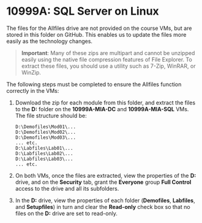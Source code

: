 # 10999A: SQL Server on Linux

The files for the Allfiles drive are not provided on the course VMs, but are stored in this folder on GitHub. This enables us to update the files more easily as the technology changes.

> **Important**: Many of these zips are multipart and cannot be unzipped easily using the native file compression features of File Explorer. To extract these files, you should use a utility such as 7-Zip, WinRAR, or WinZip.

The following steps must be completed to ensure the Allfiles function correctly in the VMs:

1. Download the zip for each module from this folder, and extract the files to the **D:** folder on the **10999A-MIA-DC** and **10999A-MIA-SQL** VMs. The file structure should be:
    ```
    D:\Demofiles\Mod01\...
    D:\Demofiles\Mod02\...
    D:\Demofiles\Mod03\...
    ... etc.
    D:\Labfiles\Lab01\...
    D:\Labfiles\Lab02\...
    D:\Labfiles\Lab03\...
    ... etc.
    ```

2. On both VMs, once the files are extracted, view the properties of the **D:** drive, and on the **Security** tab, grant the **Everyone** group **Full Control** access to the drive and all its subfolders.

3. In the **D:** drive, view the properties of each folder (**Demofiles**, **Labfiles**, and **Setupfiles**) in turn and clear the **Read-only** check box so that no files on the **D:** drive are set to read-only.
